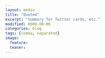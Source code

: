 ```yaml
---
layout: media
title: "Quoted"
excerpt: "Summary for Twitter cards, etc."
modified: 0000-00-00
categories: blog
tags: [comma, separated]
image:
  feature:
  teaser:
---
```


